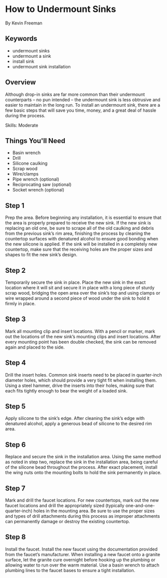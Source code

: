 # How to Undermount Sinks

By Kevin Freeman

## Keywords

- undermount sinks
- undermount a sink
- install sink
- undermount sink installation

## Overview

Although drop-in sinks are far more common than their undermount counterparts – no pun intended – the undermount sink is less obtrusive and easier to maintain in the long run. To install an undermount sink, there are a few basic steps that will save you time, money, and a great deal of hassle during the process.

Skills: Moderate

## Things You'll Need

- Basin wrench
- Drill
- Silicone caulking
- Scrap wood
- Wire/clamps
- Pipe wrench (optional)
- Reciprocating saw (optional)
- Socket wrench (optional)

## Step 1

Prep the area. Before beginning any installation, it is essential to ensure that the area is properly prepared to receive the new sink. If the new sink is replacing an old one, be sure to scrape all of the old caulking and debris from the previous sink’s rim area, finishing the process by cleaning the countertop surfaces with denatured alcohol to ensure good bonding when the new silicone is applied. If the sink will be installed in a completely new countertop, make sure that the receiving holes are the proper sizes and shapes to fit the new sink’s design.

## Step 2

Temporarily secure the sink in place. Place the new sink in the exact location where it will sit and secure it in place with a long piece of sturdy scrap wood, bridging the open area over the sink’s top and using clamps or wire wrapped around a second piece of wood under the sink to hold it firmly in place.

## Step 3

Mark all mounting clip and insert locations. With a pencil or marker, mark out the locations of the new sink’s mounting clips and insert locations. After every mounting point has been double checked, the sink can be removed again and placed to the side.

## Step 4

Drill the insert holes. Common sink inserts need to be placed in quarter-inch diameter holes, which should provide a very tight fit when installing them. Using a steel hammer, drive the inserts into their holes, making sure that each fits tightly enough to bear the weight of a loaded sink.

## Step 5

Apply silicone to the sink’s edge. After cleaning the sink’s edge with denatured alcohol, apply a generous bead of silicone to the desired rim area.

## Step 6

Replace and secure the sink in the installation area. Using the same method as noted in step two, replace the sink in the installation area, being careful of the silicone bead throughout the process. After exact placement, install the wing nuts onto the mounting bolts to hold the sink permanently in place.

## Step 7

Mark and drill the faucet locations. For new countertops, mark out the new faucet locations and drill the appropriately sized (typically one-and-one-quarter-inch) holes in the mounting area. Be sure to use the proper sizes and types of drill attachments during this process as improper attachments can permanently damage or destroy the existing countertop.

## Step 8

Install the faucet. Install the new faucet using the documentation provided from the faucet’s manufacturer. When installing a new faucet onto a granite surface, let the granite cure overnight before hooking up the plumbing or allowing water to run over the warm material. Use a basin wrench to attach plumbing lines to the faucet bases to ensure a tight installation.

